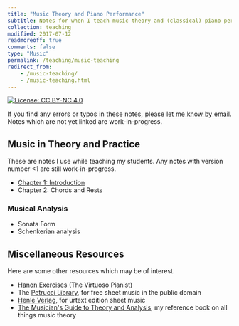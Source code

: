 ```yaml
---
title: "Music Theory and Piano Performance"
subtitle: Notes for when I teach music theory and (classical) piano performance
collection: teaching
modified: 2017-07-12
readmoreoff: true
comments: false
type: "Music"
permalink: /teaching/music-teaching
redirect_from:
    - /music-teaching/
    - /music-teaching.html
---
```

[![License: CC BY-NC 4.0](https://img.shields.io/badge/License-CC%20BY--NC%204.0-lightgrey.svg)](https://creativecommons.org/licenses/by-nc/4.0/)

<p align="justify">
If you find any errors or typos in these notes, please <a href="mailto:luke.collins@warwick.ac.uk" target="_blank">let me know by email</a>. Notes which are not yet linked are work-in-progress.
</p>

## Music in Theory and Practice
These are notes I use while teaching my students. Any notes with version number <1 are still work-in-progress.
 - [Chapter 1: Introduction]({{site.url}}/files/music_ch1.pdf)
 - Chapter 2: Chords and Rests

### Musical Analysis
 - Sonata Form
 - Schenkerian analysis

## Miscellaneous Resources
Here are some other resources which may be of interest.
 - <a href="https://www.hanon-online.com/all-piano-exercises/" target="_blank">Hanon Exercises</a> (The Virtuoso Pianist)
 - The <a href="https://imslp.org/wiki/Main_Page" target="_blank">Petrucci Library</a>, for free sheet music in the public domain
 - <a href="https://www.henle.de/en/" target="_blank">Henle Verlag</a>, for urtext edition sheet music
 - <a href="https://wwnorton.com/books/The-Musicians-Guide-to-Theory-and-Analysis/" target="_blank">The Musician's Guide to Theory and Analysis</a>, my reference book on all things music theory
